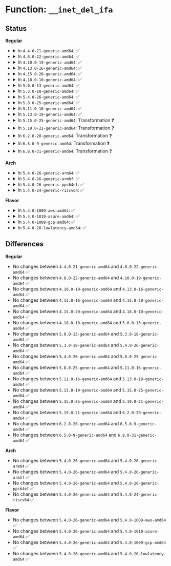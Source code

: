# Function: <code>__inet_del_ifa</code>

## Status
<b>Regular</b>
<ul>
<li>
<details>
<summary>In <code>4.4.0-21-generic-amd64</code>: ✅</summary>

```c
void __inet_del_ifa(struct in_device * in_dev, struct in_ifaddr * * ifap, int destroy, struct nlmsghdr * nlh, u32 portid)
```

```json
{
  "name": "__inet_del_ifa",
  "collision_type": "Unique Static",
  "inline_type": "No",
  "funcs": [
    {
      "addr": 18446744071586778480,
      "name": "__inet_del_ifa",
      "external": false,
      "loc": "net/ipv4/devinet.c:326",
      "file": "net/ipv4/devinet.c",
      "inline": "seen, unknown",
      "caller_inline": [],
      "caller_func": [
        "net/ipv4/devinet.c:inet_rtm_deladdr",
        "net/ipv4/devinet.c:check_lifetime",
        "net/ipv4/devinet.c:inetdev_event",
        "net/ipv4/devinet.c:devinet_ioctl",
        "net/ipv4/devinet.c:devinet_ioctl",
        "net/ipv4/devinet.c:devinet_ioctl",
        "net/ipv4/devinet.c:devinet_ioctl",
        "net/ipv4/devinet.c:devinet_ioctl"
      ]
    }
  ],
  "symbols": [
    {
      "addr": 18446744071586778480,
      "name": "__inet_del_ifa",
      "section": ".text",
      "bind": "STB_LOCAL",
      "size": 673
    }
  ]
}
```
</details>
</li>
<li>
<details>
<summary>In <code>4.8.0-22-generic-amd64</code>: ✅</summary>

```c
void __inet_del_ifa(struct in_device * in_dev, struct in_ifaddr * * ifap, int destroy, struct nlmsghdr * nlh, u32 portid)
```

```json
{
  "name": "__inet_del_ifa",
  "collision_type": "Unique Static",
  "inline_type": "No",
  "funcs": [
    {
      "addr": 18446744071587225760,
      "name": "__inet_del_ifa",
      "external": false,
      "loc": "net/ipv4/devinet.c:326",
      "file": "net/ipv4/devinet.c",
      "inline": "seen, unknown",
      "caller_inline": [],
      "caller_func": [
        "net/ipv4/devinet.c:inetdev_event",
        "net/ipv4/devinet.c:devinet_ioctl",
        "net/ipv4/devinet.c:devinet_ioctl",
        "net/ipv4/devinet.c:devinet_ioctl",
        "net/ipv4/devinet.c:devinet_ioctl",
        "net/ipv4/devinet.c:devinet_ioctl",
        "net/ipv4/devinet.c:check_lifetime",
        "net/ipv4/devinet.c:inet_rtm_deladdr"
      ]
    }
  ],
  "symbols": [
    {
      "addr": 18446744071587225760,
      "name": "__inet_del_ifa",
      "section": ".text",
      "bind": "STB_LOCAL",
      "size": 694
    }
  ]
}
```
</details>
</li>
<li>
<details>
<summary>In <code>4.10.0-19-generic-amd64</code>: ✅</summary>

```c
void __inet_del_ifa(struct in_device * in_dev, struct in_ifaddr * * ifap, int destroy, struct nlmsghdr * nlh, u32 portid)
```

```json
{
  "name": "__inet_del_ifa",
  "collision_type": "Unique Static",
  "inline_type": "No",
  "funcs": [
    {
      "addr": 18446744071587426304,
      "name": "__inet_del_ifa",
      "external": false,
      "loc": "net/ipv4/devinet.c:326",
      "file": "net/ipv4/devinet.c",
      "inline": "seen, unknown",
      "caller_inline": [],
      "caller_func": [
        "net/ipv4/devinet.c:inetdev_event",
        "net/ipv4/devinet.c:devinet_ioctl",
        "net/ipv4/devinet.c:devinet_ioctl",
        "net/ipv4/devinet.c:devinet_ioctl",
        "net/ipv4/devinet.c:devinet_ioctl",
        "net/ipv4/devinet.c:devinet_ioctl",
        "net/ipv4/devinet.c:check_lifetime",
        "net/ipv4/devinet.c:inet_rtm_deladdr"
      ]
    }
  ],
  "symbols": [
    {
      "addr": 18446744071587426304,
      "name": "__inet_del_ifa",
      "section": ".text",
      "bind": "STB_LOCAL",
      "size": 694
    }
  ]
}
```
</details>
</li>
<li>
<details>
<summary>In <code>4.13.0-16-generic-amd64</code>: ✅</summary>

```c
void __inet_del_ifa(struct in_device * in_dev, struct in_ifaddr * * ifap, int destroy, struct nlmsghdr * nlh, u32 portid)
```

```json
{
  "name": "__inet_del_ifa",
  "collision_type": "Unique Static",
  "inline_type": "No",
  "funcs": [
    {
      "addr": 18446744071587562640,
      "name": "__inet_del_ifa",
      "external": false,
      "loc": "net/ipv4/devinet.c:326",
      "file": "net/ipv4/devinet.c",
      "inline": "seen, unknown",
      "caller_inline": [],
      "caller_func": [
        "net/ipv4/devinet.c:inetdev_event",
        "net/ipv4/devinet.c:devinet_ioctl",
        "net/ipv4/devinet.c:devinet_ioctl",
        "net/ipv4/devinet.c:devinet_ioctl",
        "net/ipv4/devinet.c:devinet_ioctl",
        "net/ipv4/devinet.c:devinet_ioctl",
        "net/ipv4/devinet.c:check_lifetime",
        "net/ipv4/devinet.c:inet_rtm_deladdr"
      ]
    }
  ],
  "symbols": [
    {
      "addr": 18446744071587562640,
      "name": "__inet_del_ifa",
      "section": ".text",
      "bind": "STB_LOCAL",
      "size": 701
    }
  ]
}
```
</details>
</li>
<li>
<details>
<summary>In <code>4.15.0-20-generic-amd64</code>: ✅</summary>

```c
void __inet_del_ifa(struct in_device * in_dev, struct in_ifaddr * * ifap, int destroy, struct nlmsghdr * nlh, u32 portid)
```

```json
{
  "name": "__inet_del_ifa",
  "collision_type": "Unique Static",
  "inline_type": "No",
  "funcs": [
    {
      "addr": 18446744071588085952,
      "name": "__inet_del_ifa",
      "external": false,
      "loc": "net/ipv4/devinet.c:332",
      "file": "net/ipv4/devinet.c",
      "inline": "seen, unknown",
      "caller_inline": [],
      "caller_func": [
        "net/ipv4/devinet.c:inetdev_event",
        "net/ipv4/devinet.c:devinet_ioctl",
        "net/ipv4/devinet.c:devinet_ioctl",
        "net/ipv4/devinet.c:devinet_ioctl",
        "net/ipv4/devinet.c:devinet_ioctl",
        "net/ipv4/devinet.c:devinet_ioctl",
        "net/ipv4/devinet.c:check_lifetime",
        "net/ipv4/devinet.c:inet_rtm_deladdr"
      ]
    }
  ],
  "symbols": [
    {
      "addr": 18446744071588085952,
      "name": "__inet_del_ifa",
      "section": ".text",
      "bind": "STB_LOCAL",
      "size": 701
    }
  ]
}
```
</details>
</li>
<li>
<details>
<summary>In <code>4.18.0-10-generic-amd64</code>: ✅</summary>

```c
void __inet_del_ifa(struct in_device * in_dev, struct in_ifaddr * * ifap, int destroy, struct nlmsghdr * nlh, u32 portid)
```

```json
{
  "name": "__inet_del_ifa",
  "collision_type": "Unique Static",
  "inline_type": "No",
  "funcs": [
    {
      "addr": 18446744071588439504,
      "name": "__inet_del_ifa",
      "external": false,
      "loc": "net/ipv4/devinet.c:333",
      "file": "net/ipv4/devinet.c",
      "inline": "seen, unknown",
      "caller_inline": [],
      "caller_func": [
        "net/ipv4/devinet.c:inetdev_event",
        "net/ipv4/devinet.c:devinet_ioctl",
        "net/ipv4/devinet.c:devinet_ioctl",
        "net/ipv4/devinet.c:devinet_ioctl",
        "net/ipv4/devinet.c:devinet_ioctl",
        "net/ipv4/devinet.c:devinet_ioctl",
        "net/ipv4/devinet.c:check_lifetime",
        "net/ipv4/devinet.c:inet_rtm_deladdr"
      ]
    }
  ],
  "symbols": [
    {
      "addr": 18446744071588439504,
      "name": "__inet_del_ifa",
      "section": ".text",
      "bind": "STB_LOCAL",
      "size": 741
    }
  ]
}
```
</details>
</li>
<li>
<details>
<summary>In <code>5.0.0-13-generic-amd64</code>: ✅</summary>

```c
void __inet_del_ifa(struct in_device * in_dev, struct in_ifaddr * * ifap, int destroy, struct nlmsghdr * nlh, u32 portid)
```

```json
{
  "name": "__inet_del_ifa",
  "collision_type": "Unique Static",
  "inline_type": "No",
  "funcs": [
    {
      "addr": 18446744071588632160,
      "name": "__inet_del_ifa",
      "external": false,
      "loc": "net/ipv4/devinet.c:343",
      "file": "net/ipv4/devinet.c",
      "inline": "seen, unknown",
      "caller_inline": [],
      "caller_func": [
        "net/ipv4/devinet.c:inetdev_event",
        "net/ipv4/devinet.c:devinet_ioctl",
        "net/ipv4/devinet.c:devinet_ioctl",
        "net/ipv4/devinet.c:devinet_ioctl",
        "net/ipv4/devinet.c:devinet_ioctl",
        "net/ipv4/devinet.c:devinet_ioctl",
        "net/ipv4/devinet.c:check_lifetime",
        "net/ipv4/devinet.c:inet_rtm_deladdr"
      ]
    }
  ],
  "symbols": [
    {
      "addr": 18446744071588632160,
      "name": "__inet_del_ifa",
      "section": ".text",
      "bind": "STB_LOCAL",
      "size": 741
    }
  ]
}
```
</details>
</li>
<li>
<details>
<summary>In <code>5.3.0-18-generic-amd64</code>: ✅</summary>

```c
void __inet_del_ifa(struct in_device * in_dev, struct in_ifaddr * * ifap, int destroy, struct nlmsghdr * nlh, u32 portid)
```

```json
{
  "name": "__inet_del_ifa",
  "collision_type": "Unique Static",
  "inline_type": "No",
  "funcs": [
    {
      "addr": 18446744071589044224,
      "name": "__inet_del_ifa",
      "external": false,
      "loc": "net/ipv4/devinet.c:347",
      "file": "net/ipv4/devinet.c",
      "inline": "seen, unknown",
      "caller_inline": [],
      "caller_func": [
        "net/ipv4/devinet.c:inetdev_event",
        "net/ipv4/devinet.c:devinet_ioctl",
        "net/ipv4/devinet.c:devinet_ioctl",
        "net/ipv4/devinet.c:devinet_ioctl",
        "net/ipv4/devinet.c:devinet_ioctl",
        "net/ipv4/devinet.c:devinet_ioctl",
        "net/ipv4/devinet.c:check_lifetime",
        "net/ipv4/devinet.c:inet_rtm_deladdr"
      ]
    }
  ],
  "symbols": [
    {
      "addr": 18446744071589044224,
      "name": "__inet_del_ifa",
      "section": ".text",
      "bind": "STB_LOCAL",
      "size": 765
    }
  ]
}
```
</details>
</li>
<li>
<details>
<summary>In <code>5.4.0-26-generic-amd64</code>: ✅</summary>

```c
void __inet_del_ifa(struct in_device * in_dev, struct in_ifaddr * * ifap, int destroy, struct nlmsghdr * nlh, u32 portid)
```

```json
{
  "name": "__inet_del_ifa",
  "collision_type": "Unique Static",
  "inline_type": "No",
  "funcs": [
    {
      "addr": 18446744071589268368,
      "name": "__inet_del_ifa",
      "external": false,
      "loc": "net/ipv4/devinet.c:347",
      "file": "net/ipv4/devinet.c",
      "inline": "seen, unknown",
      "caller_inline": [],
      "caller_func": [
        "net/ipv4/devinet.c:inetdev_event",
        "net/ipv4/devinet.c:devinet_ioctl",
        "net/ipv4/devinet.c:devinet_ioctl",
        "net/ipv4/devinet.c:devinet_ioctl",
        "net/ipv4/devinet.c:devinet_ioctl",
        "net/ipv4/devinet.c:devinet_ioctl",
        "net/ipv4/devinet.c:check_lifetime",
        "net/ipv4/devinet.c:inet_rtm_deladdr"
      ]
    }
  ],
  "symbols": [
    {
      "addr": 18446744071589268368,
      "name": "__inet_del_ifa",
      "section": ".text",
      "bind": "STB_LOCAL",
      "size": 765
    }
  ]
}
```
</details>
</li>
<li>
<details>
<summary>In <code>5.8.0-25-generic-amd64</code>: ✅</summary>

```c
void __inet_del_ifa(struct in_device * in_dev, struct in_ifaddr * * ifap, int destroy, struct nlmsghdr * nlh, u32 portid)
```

```json
{
  "name": "__inet_del_ifa",
  "collision_type": "Unique Static",
  "inline_type": "No",
  "funcs": [
    {
      "addr": 18446744071590243088,
      "name": "__inet_del_ifa",
      "external": false,
      "loc": "net/ipv4/devinet.c:348",
      "file": "net/ipv4/devinet.c",
      "inline": "seen, unknown",
      "caller_inline": [],
      "caller_func": [
        "net/ipv4/devinet.c:devinet_ioctl",
        "net/ipv4/devinet.c:devinet_ioctl",
        "net/ipv4/devinet.c:devinet_ioctl",
        "net/ipv4/devinet.c:devinet_ioctl",
        "net/ipv4/devinet.c:devinet_ioctl",
        "net/ipv4/devinet.c:check_lifetime",
        "net/ipv4/devinet.c:inet_rtm_deladdr",
        "net/ipv4/devinet.c:inetdev_destroy"
      ]
    }
  ],
  "symbols": [
    {
      "addr": 18446744071590243088,
      "name": "__inet_del_ifa",
      "section": ".text",
      "bind": "STB_LOCAL",
      "size": 765
    }
  ]
}
```
</details>
</li>
<li>
<details>
<summary>In <code>5.11.0-16-generic-amd64</code>: ✅</summary>

```c
void __inet_del_ifa(struct in_device * in_dev, struct in_ifaddr * * ifap, int destroy, struct nlmsghdr * nlh, u32 portid)
```

```json
{
  "name": "__inet_del_ifa",
  "collision_type": "Unique Static",
  "inline_type": "No",
  "funcs": [
    {
      "addr": 18446744071590295824,
      "name": "__inet_del_ifa",
      "external": false,
      "loc": "net/ipv4/devinet.c:348",
      "file": "net/ipv4/devinet.c",
      "inline": "seen, unknown",
      "caller_inline": [],
      "caller_func": [
        "net/ipv4/devinet.c:devinet_ioctl",
        "net/ipv4/devinet.c:devinet_ioctl",
        "net/ipv4/devinet.c:devinet_ioctl",
        "net/ipv4/devinet.c:devinet_ioctl",
        "net/ipv4/devinet.c:devinet_ioctl",
        "net/ipv4/devinet.c:check_lifetime",
        "net/ipv4/devinet.c:inet_rtm_deladdr",
        "net/ipv4/devinet.c:inetdev_destroy"
      ]
    }
  ],
  "symbols": [
    {
      "addr": 18446744071590295824,
      "name": "__inet_del_ifa",
      "section": ".text",
      "bind": "STB_LOCAL",
      "size": 765
    }
  ]
}
```
</details>
</li>
<li>
<details>
<summary>In <code>5.13.0-19-generic-amd64</code>: ✅</summary>

```c
void __inet_del_ifa(struct in_device * in_dev, struct in_ifaddr * * ifap, int destroy, struct nlmsghdr * nlh, u32 portid)
```

```json
{
  "name": "__inet_del_ifa",
  "collision_type": "Unique Static",
  "inline_type": "No",
  "funcs": [
    {
      "addr": 18446744071590211440,
      "name": "__inet_del_ifa",
      "external": false,
      "loc": "net/ipv4/devinet.c:348",
      "file": "net/ipv4/devinet.c",
      "inline": "seen, unknown",
      "caller_inline": [],
      "caller_func": [
        "net/ipv4/devinet.c:inetdev_event",
        "net/ipv4/devinet.c:devinet_ioctl",
        "net/ipv4/devinet.c:devinet_ioctl",
        "net/ipv4/devinet.c:devinet_ioctl",
        "net/ipv4/devinet.c:devinet_ioctl",
        "net/ipv4/devinet.c:devinet_ioctl",
        "net/ipv4/devinet.c:check_lifetime",
        "net/ipv4/devinet.c:inet_rtm_deladdr"
      ]
    }
  ],
  "symbols": [
    {
      "addr": 18446744071590211440,
      "name": "__inet_del_ifa",
      "section": ".text",
      "bind": "STB_LOCAL",
      "size": 753
    }
  ]
}
```
</details>
</li>
<li>
<details>
<summary>In <code>5.15.0-25-generic-amd64</code>: Transformation ❓</summary>

```c
void __inet_del_ifa(struct in_device * in_dev, struct in_ifaddr * * ifap, int destroy, struct nlmsghdr * nlh, u32 portid)
```

```json
{
  "name": "__inet_del_ifa",
  "collision_type": "Unique Static",
  "inline_type": "No",
  "funcs": [
    {
      "addr": 0,
      "name": "__inet_del_ifa",
      "external": false,
      "loc": "net/ipv4/devinet.c:348",
      "file": "net/ipv4/devinet.c",
      "inline": "seen, unknown",
      "caller_inline": [],
      "caller_func": [
        "net/ipv4/devinet.c:inetdev_event",
        "net/ipv4/devinet.c:devinet_ioctl",
        "net/ipv4/devinet.c:devinet_ioctl",
        "net/ipv4/devinet.c:devinet_ioctl",
        "net/ipv4/devinet.c:devinet_ioctl",
        "net/ipv4/devinet.c:devinet_ioctl",
        "net/ipv4/devinet.c:check_lifetime",
        "net/ipv4/devinet.c:inet_rtm_deladdr"
      ]
    }
  ],
  "symbols": [
    {
      "addr": 18446744071590992304,
      "name": "__inet_del_ifa",
      "section": ".text",
      "bind": "STB_LOCAL",
      "size": 768
    },
    {
      "addr": 18446744071592722897,
      "name": "__inet_del_ifa.cold",
      "section": ".text",
      "bind": "STB_LOCAL",
      "size": 21
    }
  ]
}
```
</details>
</li>
<li>
<details>
<summary>In <code>5.19.0-21-generic-amd64</code>: Transformation ❓</summary>

```c
void __inet_del_ifa(struct in_device * in_dev, struct in_ifaddr * * ifap, int destroy, struct nlmsghdr * nlh, u32 portid)
```

```json
{
  "name": "__inet_del_ifa",
  "collision_type": "Unique Static",
  "inline_type": "No",
  "funcs": [
    {
      "addr": 0,
      "name": "__inet_del_ifa",
      "external": false,
      "loc": "net/ipv4/devinet.c:351",
      "file": "net/ipv4/devinet.c",
      "inline": "seen, unknown",
      "caller_inline": [],
      "caller_func": [
        "net/ipv4/devinet.c:inetdev_event",
        "net/ipv4/devinet.c:devinet_ioctl",
        "net/ipv4/devinet.c:devinet_ioctl",
        "net/ipv4/devinet.c:devinet_ioctl",
        "net/ipv4/devinet.c:devinet_ioctl",
        "net/ipv4/devinet.c:devinet_ioctl",
        "net/ipv4/devinet.c:check_lifetime",
        "net/ipv4/devinet.c:inet_rtm_deladdr"
      ]
    }
  ],
  "symbols": [
    {
      "addr": 18446744071592638144,
      "name": "__inet_del_ifa",
      "section": ".text",
      "bind": "STB_LOCAL",
      "size": 776
    },
    {
      "addr": 18446744071594609182,
      "name": "__inet_del_ifa.cold",
      "section": ".text",
      "bind": "STB_LOCAL",
      "size": 20
    }
  ]
}
```
</details>
</li>
<li>
<details>
<summary>In <code>6.2.0-20-generic-amd64</code>: Transformation ❓</summary>

```c
void __inet_del_ifa(struct in_device * in_dev, struct in_ifaddr * * ifap, int destroy, struct nlmsghdr * nlh, u32 portid)
```

```json
{
  "name": "__inet_del_ifa",
  "collision_type": "Unique Static",
  "inline_type": "No",
  "funcs": [
    {
      "addr": 0,
      "name": "__inet_del_ifa",
      "external": false,
      "loc": "net/ipv4/devinet.c:352",
      "file": "net/ipv4/devinet.c",
      "inline": "seen, unknown",
      "caller_inline": [],
      "caller_func": [
        "net/ipv4/devinet.c:devinet_ioctl",
        "net/ipv4/devinet.c:devinet_ioctl",
        "net/ipv4/devinet.c:devinet_ioctl",
        "net/ipv4/devinet.c:devinet_ioctl",
        "net/ipv4/devinet.c:devinet_ioctl",
        "net/ipv4/devinet.c:check_lifetime",
        "net/ipv4/devinet.c:inet_rtm_deladdr",
        "net/ipv4/devinet.c:inetdev_destroy"
      ]
    }
  ],
  "symbols": [
    {
      "addr": 18446744071594504288,
      "name": "__inet_del_ifa",
      "section": ".text",
      "bind": "STB_LOCAL",
      "size": 776
    },
    {
      "addr": 18446744071596344413,
      "name": "__inet_del_ifa.cold",
      "section": ".text",
      "bind": "STB_LOCAL",
      "size": 20
    }
  ]
}
```
</details>
</li>
<li>
<details>
<summary>In <code>6.5.0-9-generic-amd64</code>: Transformation ❓</summary>

```c
void __inet_del_ifa(struct in_device * in_dev, struct in_ifaddr * * ifap, int destroy, struct nlmsghdr * nlh, u32 portid)
```

```json
{
  "name": "__inet_del_ifa",
  "collision_type": "Unique Static",
  "inline_type": "No",
  "funcs": [
    {
      "addr": 0,
      "name": "__inet_del_ifa",
      "external": false,
      "loc": "net/ipv4/devinet.c:352",
      "file": "net/ipv4/devinet.c",
      "inline": "seen, unknown",
      "caller_inline": [],
      "caller_func": [
        "net/ipv4/devinet.c:devinet_ioctl",
        "net/ipv4/devinet.c:devinet_ioctl",
        "net/ipv4/devinet.c:devinet_ioctl",
        "net/ipv4/devinet.c:devinet_ioctl",
        "net/ipv4/devinet.c:devinet_ioctl",
        "net/ipv4/devinet.c:check_lifetime",
        "net/ipv4/devinet.c:inet_rtm_deladdr",
        "net/ipv4/devinet.c:inetdev_destroy"
      ]
    }
  ],
  "symbols": [
    {
      "addr": 18446744071594895904,
      "name": "__inet_del_ifa",
      "section": ".text",
      "bind": "STB_LOCAL",
      "size": 776
    },
    {
      "addr": 18446744071596873480,
      "name": "__inet_del_ifa.cold",
      "section": ".text",
      "bind": "STB_LOCAL",
      "size": 20
    }
  ]
}
```
</details>
</li>
<li>
<details>
<summary>In <code>6.8.0-31-generic-amd64</code>: Transformation ❓</summary>

```c
void __inet_del_ifa(struct in_device * in_dev, struct in_ifaddr * * ifap, int destroy, struct nlmsghdr * nlh, u32 portid)
```

```json
{
  "name": "__inet_del_ifa",
  "collision_type": "Unique Static",
  "inline_type": "No",
  "funcs": [
    {
      "addr": 0,
      "name": "__inet_del_ifa",
      "external": false,
      "loc": "net/ipv4/devinet.c:352",
      "file": "net/ipv4/devinet.c",
      "inline": "seen, unknown",
      "caller_inline": [],
      "caller_func": [
        "net/ipv4/devinet.c:devinet_ioctl",
        "net/ipv4/devinet.c:devinet_ioctl",
        "net/ipv4/devinet.c:devinet_ioctl",
        "net/ipv4/devinet.c:devinet_ioctl",
        "net/ipv4/devinet.c:devinet_ioctl",
        "net/ipv4/devinet.c:check_lifetime",
        "net/ipv4/devinet.c:inet_rtm_deladdr",
        "net/ipv4/devinet.c:inetdev_destroy"
      ]
    }
  ],
  "symbols": [
    {
      "addr": 18446744071595707232,
      "name": "__inet_del_ifa",
      "section": ".text",
      "bind": "STB_LOCAL",
      "size": 809
    },
    {
      "addr": 18446744071597797565,
      "name": "__inet_del_ifa.cold",
      "section": ".text",
      "bind": "STB_LOCAL",
      "size": 20
    }
  ]
}
```
</details>
</li>
</ul>
<b>Arch</b>
<ul>
<li>
<details>
<summary>In <code>5.4.0-26-generic-arm64</code>: ✅</summary>

```c
void __inet_del_ifa(struct in_device * in_dev, struct in_ifaddr * * ifap, int destroy, struct nlmsghdr * nlh, u32 portid)
```

```json
{
  "name": "__inet_del_ifa",
  "collision_type": "Unique Static",
  "inline_type": "No",
  "funcs": [
    {
      "addr": 18446603336502898104,
      "name": "__inet_del_ifa",
      "external": false,
      "loc": "net/ipv4/devinet.c:347",
      "file": "net/ipv4/devinet.c",
      "inline": "seen, unknown",
      "caller_inline": [],
      "caller_func": [
        "net/ipv4/devinet.c:inetdev_event",
        "net/ipv4/devinet.c:devinet_ioctl",
        "net/ipv4/devinet.c:devinet_ioctl",
        "net/ipv4/devinet.c:devinet_ioctl",
        "net/ipv4/devinet.c:devinet_ioctl",
        "net/ipv4/devinet.c:devinet_ioctl",
        "net/ipv4/devinet.c:check_lifetime",
        "net/ipv4/devinet.c:inet_rtm_deladdr"
      ]
    }
  ],
  "symbols": [
    {
      "addr": 18446603336502898104,
      "name": "__inet_del_ifa",
      "section": ".text",
      "bind": "STB_LOCAL",
      "size": 852
    }
  ]
}
```
</details>
</li>
<li>
<details>
<summary>In <code>5.4.0-26-generic-armhf</code>: ✅</summary>

```c
void __inet_del_ifa(struct in_device * in_dev, struct in_ifaddr * * ifap, int destroy, struct nlmsghdr * nlh, u32 portid)
```

```json
{
  "name": "__inet_del_ifa",
  "collision_type": "Unique Static",
  "inline_type": "No",
  "funcs": [
    {
      "addr": 3235591388,
      "name": "__inet_del_ifa",
      "external": false,
      "loc": "net/ipv4/devinet.c:347",
      "file": "net/ipv4/devinet.c",
      "inline": "seen, unknown",
      "caller_inline": [],
      "caller_func": [
        "net/ipv4/devinet.c:inetdev_event",
        "net/ipv4/devinet.c:devinet_ioctl",
        "net/ipv4/devinet.c:devinet_ioctl",
        "net/ipv4/devinet.c:devinet_ioctl",
        "net/ipv4/devinet.c:devinet_ioctl",
        "net/ipv4/devinet.c:devinet_ioctl",
        "net/ipv4/devinet.c:check_lifetime",
        "net/ipv4/devinet.c:inet_rtm_deladdr"
      ]
    }
  ],
  "symbols": [
    {
      "addr": 3235591388,
      "name": "__inet_del_ifa",
      "section": ".text",
      "bind": "STB_LOCAL",
      "size": 816
    }
  ]
}
```
</details>
</li>
<li>
<details>
<summary>In <code>5.4.0-26-generic-ppc64el</code>: ✅</summary>

```c
void __inet_del_ifa(struct in_device * in_dev, struct in_ifaddr * * ifap, int destroy, struct nlmsghdr * nlh, u32 portid)
```

```json
{
  "name": "__inet_del_ifa",
  "collision_type": "Unique Static",
  "inline_type": "No",
  "funcs": [
    {
      "addr": 13835058055296562112,
      "name": "__inet_del_ifa",
      "external": false,
      "loc": "net/ipv4/devinet.c:347",
      "file": "net/ipv4/devinet.c",
      "inline": "seen, unknown",
      "caller_inline": [],
      "caller_func": [
        "net/ipv4/devinet.c:inetdev_event",
        "net/ipv4/devinet.c:devinet_ioctl",
        "net/ipv4/devinet.c:devinet_ioctl",
        "net/ipv4/devinet.c:devinet_ioctl",
        "net/ipv4/devinet.c:devinet_ioctl",
        "net/ipv4/devinet.c:devinet_ioctl",
        "net/ipv4/devinet.c:check_lifetime",
        "net/ipv4/devinet.c:inet_rtm_deladdr"
      ]
    }
  ],
  "symbols": [
    {
      "addr": 13835058055296562112,
      "name": "__inet_del_ifa",
      "section": ".text",
      "bind": "STB_LOCAL",
      "size": 1136
    }
  ]
}
```
</details>
</li>
<li>
<details>
<summary>In <code>5.4.0-24-generic-riscv64</code>: ✅</summary>

```c
void __inet_del_ifa(struct in_device * in_dev, struct in_ifaddr * * ifap, int destroy, struct nlmsghdr * nlh, u32 portid)
```

```json
{
  "name": "__inet_del_ifa",
  "collision_type": "Unique Static",
  "inline_type": "No",
  "funcs": [
    {
      "addr": 18446743936278995096,
      "name": "__inet_del_ifa",
      "external": false,
      "loc": "net/ipv4/devinet.c:347",
      "file": "net/ipv4/devinet.c",
      "inline": "seen, unknown",
      "caller_inline": [],
      "caller_func": [
        "net/ipv4/devinet.c:inetdev_event",
        "net/ipv4/devinet.c:devinet_ioctl",
        "net/ipv4/devinet.c:devinet_ioctl",
        "net/ipv4/devinet.c:devinet_ioctl",
        "net/ipv4/devinet.c:devinet_ioctl",
        "net/ipv4/devinet.c:devinet_ioctl",
        "net/ipv4/devinet.c:check_lifetime",
        "net/ipv4/devinet.c:inet_rtm_deladdr"
      ]
    }
  ],
  "symbols": [
    {
      "addr": 18446743936278995096,
      "name": "__inet_del_ifa",
      "section": ".text",
      "bind": "STB_LOCAL",
      "size": 666
    }
  ]
}
```
</details>
</li>
</ul>
<b>Flavor</b>
<ul>
<li>
<details>
<summary>In <code>5.4.0-1009-aws-amd64</code>: ✅</summary>

```c
void __inet_del_ifa(struct in_device * in_dev, struct in_ifaddr * * ifap, int destroy, struct nlmsghdr * nlh, u32 portid)
```

```json
{
  "name": "__inet_del_ifa",
  "collision_type": "Unique Static",
  "inline_type": "No",
  "funcs": [
    {
      "addr": 18446744071588874544,
      "name": "__inet_del_ifa",
      "external": false,
      "loc": "net/ipv4/devinet.c:347",
      "file": "net/ipv4/devinet.c",
      "inline": "seen, unknown",
      "caller_inline": [],
      "caller_func": [
        "net/ipv4/devinet.c:inetdev_event",
        "net/ipv4/devinet.c:devinet_ioctl",
        "net/ipv4/devinet.c:devinet_ioctl",
        "net/ipv4/devinet.c:devinet_ioctl",
        "net/ipv4/devinet.c:devinet_ioctl",
        "net/ipv4/devinet.c:devinet_ioctl",
        "net/ipv4/devinet.c:check_lifetime",
        "net/ipv4/devinet.c:inet_rtm_deladdr"
      ]
    }
  ],
  "symbols": [
    {
      "addr": 18446744071588874544,
      "name": "__inet_del_ifa",
      "section": ".text",
      "bind": "STB_LOCAL",
      "size": 765
    }
  ]
}
```
</details>
</li>
<li>
<details>
<summary>In <code>5.4.0-1010-azure-amd64</code>: ✅</summary>

```c
void __inet_del_ifa(struct in_device * in_dev, struct in_ifaddr * * ifap, int destroy, struct nlmsghdr * nlh, u32 portid)
```

```json
{
  "name": "__inet_del_ifa",
  "collision_type": "Unique Static",
  "inline_type": "No",
  "funcs": [
    {
      "addr": 18446744071588586480,
      "name": "__inet_del_ifa",
      "external": false,
      "loc": "net/ipv4/devinet.c:347",
      "file": "net/ipv4/devinet.c",
      "inline": "seen, unknown",
      "caller_inline": [],
      "caller_func": [
        "net/ipv4/devinet.c:inetdev_event",
        "net/ipv4/devinet.c:devinet_ioctl",
        "net/ipv4/devinet.c:devinet_ioctl",
        "net/ipv4/devinet.c:devinet_ioctl",
        "net/ipv4/devinet.c:devinet_ioctl",
        "net/ipv4/devinet.c:devinet_ioctl",
        "net/ipv4/devinet.c:check_lifetime",
        "net/ipv4/devinet.c:inet_rtm_deladdr"
      ]
    }
  ],
  "symbols": [
    {
      "addr": 18446744071588586480,
      "name": "__inet_del_ifa",
      "section": ".text",
      "bind": "STB_LOCAL",
      "size": 765
    }
  ]
}
```
</details>
</li>
<li>
<details>
<summary>In <code>5.4.0-1009-gcp-amd64</code>: ✅</summary>

```c
void __inet_del_ifa(struct in_device * in_dev, struct in_ifaddr * * ifap, int destroy, struct nlmsghdr * nlh, u32 portid)
```

```json
{
  "name": "__inet_del_ifa",
  "collision_type": "Unique Static",
  "inline_type": "No",
  "funcs": [
    {
      "addr": 18446744071589310928,
      "name": "__inet_del_ifa",
      "external": false,
      "loc": "net/ipv4/devinet.c:347",
      "file": "net/ipv4/devinet.c",
      "inline": "seen, unknown",
      "caller_inline": [],
      "caller_func": [
        "net/ipv4/devinet.c:inetdev_event",
        "net/ipv4/devinet.c:devinet_ioctl",
        "net/ipv4/devinet.c:devinet_ioctl",
        "net/ipv4/devinet.c:devinet_ioctl",
        "net/ipv4/devinet.c:devinet_ioctl",
        "net/ipv4/devinet.c:devinet_ioctl",
        "net/ipv4/devinet.c:check_lifetime",
        "net/ipv4/devinet.c:inet_rtm_deladdr"
      ]
    }
  ],
  "symbols": [
    {
      "addr": 18446744071589310928,
      "name": "__inet_del_ifa",
      "section": ".text",
      "bind": "STB_LOCAL",
      "size": 765
    }
  ]
}
```
</details>
</li>
<li>
<details>
<summary>In <code>5.4.0-26-lowlatency-amd64</code>: ✅</summary>

```c
void __inet_del_ifa(struct in_device * in_dev, struct in_ifaddr * * ifap, int destroy, struct nlmsghdr * nlh, u32 portid)
```

```json
{
  "name": "__inet_del_ifa",
  "collision_type": "Unique Static",
  "inline_type": "No",
  "funcs": [
    {
      "addr": 18446744071589352736,
      "name": "__inet_del_ifa",
      "external": false,
      "loc": "net/ipv4/devinet.c:347",
      "file": "net/ipv4/devinet.c",
      "inline": "seen, unknown",
      "caller_inline": [],
      "caller_func": [
        "net/ipv4/devinet.c:inetdev_event",
        "net/ipv4/devinet.c:devinet_ioctl",
        "net/ipv4/devinet.c:devinet_ioctl",
        "net/ipv4/devinet.c:devinet_ioctl",
        "net/ipv4/devinet.c:devinet_ioctl",
        "net/ipv4/devinet.c:devinet_ioctl",
        "net/ipv4/devinet.c:check_lifetime",
        "net/ipv4/devinet.c:inet_rtm_deladdr"
      ]
    }
  ],
  "symbols": [
    {
      "addr": 18446744071589352736,
      "name": "__inet_del_ifa",
      "section": ".text",
      "bind": "STB_LOCAL",
      "size": 765
    }
  ]
}
```
</details>
</li>
</ul>

## Differences
<b>Regular</b>
<ul>
<li>
No changes between <code>4.4.0-21-generic-amd64</code> and <code>4.8.0-22-generic-amd64</code> ✅
</li>
<li>
No changes between <code>4.8.0-22-generic-amd64</code> and <code>4.10.0-19-generic-amd64</code> ✅
</li>
<li>
No changes between <code>4.10.0-19-generic-amd64</code> and <code>4.13.0-16-generic-amd64</code> ✅
</li>
<li>
No changes between <code>4.13.0-16-generic-amd64</code> and <code>4.15.0-20-generic-amd64</code> ✅
</li>
<li>
No changes between <code>4.15.0-20-generic-amd64</code> and <code>4.18.0-10-generic-amd64</code> ✅
</li>
<li>
No changes between <code>4.18.0-10-generic-amd64</code> and <code>5.0.0-13-generic-amd64</code> ✅
</li>
<li>
No changes between <code>5.0.0-13-generic-amd64</code> and <code>5.3.0-18-generic-amd64</code> ✅
</li>
<li>
No changes between <code>5.3.0-18-generic-amd64</code> and <code>5.4.0-26-generic-amd64</code> ✅
</li>
<li>
No changes between <code>5.4.0-26-generic-amd64</code> and <code>5.8.0-25-generic-amd64</code> ✅
</li>
<li>
No changes between <code>5.8.0-25-generic-amd64</code> and <code>5.11.0-16-generic-amd64</code> ✅
</li>
<li>
No changes between <code>5.11.0-16-generic-amd64</code> and <code>5.13.0-19-generic-amd64</code> ✅
</li>
<li>
No changes between <code>5.13.0-19-generic-amd64</code> and <code>5.15.0-25-generic-amd64</code> ✅
</li>
<li>
No changes between <code>5.15.0-25-generic-amd64</code> and <code>5.19.0-21-generic-amd64</code> ✅
</li>
<li>
No changes between <code>5.19.0-21-generic-amd64</code> and <code>6.2.0-20-generic-amd64</code> ✅
</li>
<li>
No changes between <code>6.2.0-20-generic-amd64</code> and <code>6.5.0-9-generic-amd64</code> ✅
</li>
<li>
No changes between <code>6.5.0-9-generic-amd64</code> and <code>6.8.0-31-generic-amd64</code> ✅
</li>
</ul>
<b>Arch</b>
<ul>
<li>
No changes between <code>5.4.0-26-generic-amd64</code> and <code>5.4.0-26-generic-arm64</code> ✅
</li>
<li>
No changes between <code>5.4.0-26-generic-amd64</code> and <code>5.4.0-26-generic-armhf</code> ✅
</li>
<li>
No changes between <code>5.4.0-26-generic-amd64</code> and <code>5.4.0-26-generic-ppc64el</code> ✅
</li>
<li>
No changes between <code>5.4.0-26-generic-amd64</code> and <code>5.4.0-24-generic-riscv64</code> ✅
</li>
</ul>
<b>Flavor</b>
<ul>
<li>
No changes between <code>5.4.0-26-generic-amd64</code> and <code>5.4.0-1009-aws-amd64</code> ✅
</li>
<li>
No changes between <code>5.4.0-26-generic-amd64</code> and <code>5.4.0-1010-azure-amd64</code> ✅
</li>
<li>
No changes between <code>5.4.0-26-generic-amd64</code> and <code>5.4.0-1009-gcp-amd64</code> ✅
</li>
<li>
No changes between <code>5.4.0-26-generic-amd64</code> and <code>5.4.0-26-lowlatency-amd64</code> ✅
</li>
</ul>
